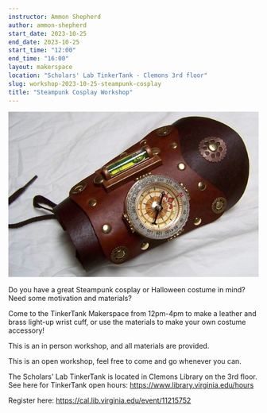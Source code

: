 ```yaml
---
instructor: Ammon Shepherd
author: ammon-shepherd
start_date: 2023-10-25
end_date: 2023-10-25
start_time: "12:00"
end_time: "16:00"
layout: makerspace
location: "Scholars' Lab TinkerTank - Clemons 3rd floor"
slug: workshop-2023-10-25-steampunk-cosplay
title: "Steampunk Cosplay Workshop"
---
```


![Steampunk Cosplay Workshop](/assets/post-media/workshops/steampunk-leather-cuff.jpg)

Do you have a great Steampunk cosplay or Halloween costume in mind? Need some motivation and materials?

Come to the TinkerTank Makerspace from 12pm-4pm to make a leather and brass light-up wrist cuff, or use the materials to make your own costume accessory!

This is an in person workshop, and all materials are provided.

This is an open workshop, feel free to come and go whenever you can.

The Scholars' Lab TinkerTank is located in Clemons Library on the 3rd floor. See here for TinkerTank open hours: <a href="https://www.library.virginia.edu/hours">https://www.library.virginia.edu/hours</a>

Register here: [https://cal.lib.virginia.edu/event/11215752 ](https://cal.lib.virginia.edu/event/11215752)
